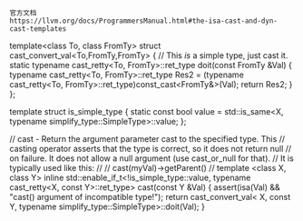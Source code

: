 ```
官方文档
https://llvm.org/docs/ProgrammersManual.html#the-isa-cast-and-dyn-cast-templates
```
template<class To, class FromTy> struct cast_convert_val<To,FromTy,FromTy> {
  // This _is_ a simple type, just cast it.
  static typename cast_retty<To, FromTy>::ret_type doit(const FromTy &Val) {
    typename cast_retty<To, FromTy>::ret_type Res2
     = (typename cast_retty<To, FromTy>::ret_type)const_cast<FromTy&>(Val);
    return Res2;
  }
};

template <class X> struct is_simple_type {
  static const bool value =
      std::is_same<X, typename simplify_type<X>::SimpleType>::value;
};

// cast<X> - Return the argument parameter cast to the specified type.  This
// casting operator asserts that the type is correct, so it does not return null
// on failure.  It does not allow a null argument (use cast_or_null for that).
// It is typically used like this:
//
//  cast<Instruction>(myVal)->getParent()
//
template <class X, class Y>
inline std::enable_if_t<!is_simple_type<Y>::value,
                        typename cast_retty<X, const Y>::ret_type>
cast(const Y &Val) {
  assert(isa<X>(Val) && "cast<Ty>() argument of incompatible type!");
  return cast_convert_val<
      X, const Y, typename simplify_type<const Y>::SimpleType>::doit(Val);
}
```
